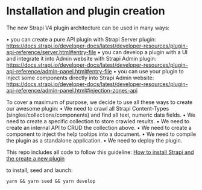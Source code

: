 # Installation and plugin creation

The new Strapi V4 plugin architecture can be used in many ways:

•	you can create a pure API plugin with Strapi Server plugin:
https://docs.strapi.io/developer-docs/latest/developer-resources/plugin-api-reference/server.html#entry-file
•	you can develop a plugin with a UI and integrate it into Admin website with Strapi Admin plugin:
https://docs.strapi.io/developer-docs/latest/developer-resources/plugin-api-reference/admin-panel.html#entry-file
•	you can use your plugin to inject some components directly into Strapi Admin website: https://docs.strapi.io/developer-docs/latest/developer-resources/plugin-api-reference/admin-panel.html#injection-zones-api

To cover a maximum of purpose, we decide to use all these ways to create our awesome plugin:
•	We need to crawl all Strapi Content-Types (singles/collections/components) and find all text, numeric data fields. 
•	We need to create a specific collection to store crawled results.
•	We need to create an internal API to CRUD the collection above.
•	We need to create a component to inject the help tooltips into a document.
•	We need to compile the plugin as a standalone application.
•	We need to deploy the plugin.

This repo includes all code to follow this guideline: [How to install Strapi and the create a new plugin](https://medium.com/p/65dbcd4b1b42)

to install, seed and launch:

`yarn && yarn seed && yarn develop`

